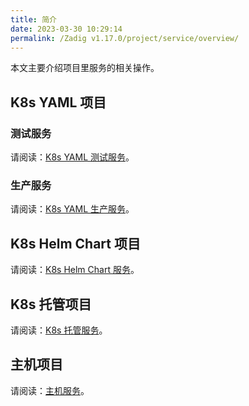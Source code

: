 ```yaml
---
title: 简介
date: 2023-03-30 10:29:14
permalink: /Zadig v1.17.0/project/service/overview/
---
```


本文主要介绍项目里服务的相关操作。

## K8s YAML 项目

### 测试服务

请阅读：[K8s YAML 测试服务](/Zadig%20v1.17.0/project/service/k8s/)。

### 生产服务 <Badge text="企业版" />

请阅读：[K8s YAML 生产服务](/Zadig%20v1.17.0/project/service/k8s/prod/)。

## K8s Helm Chart 项目

请阅读：[K8s Helm Chart 服务](/Zadig%20v1.17.0/project/service/helm/chart/)。

## K8s 托管项目

请阅读：[K8s 托管服务](/Zadig%20v1.17.0/project/service/k8s/host/)。

## 主机项目

请阅读：[主机服务](/Zadig%20v1.17.0/project/service/vm/)。
